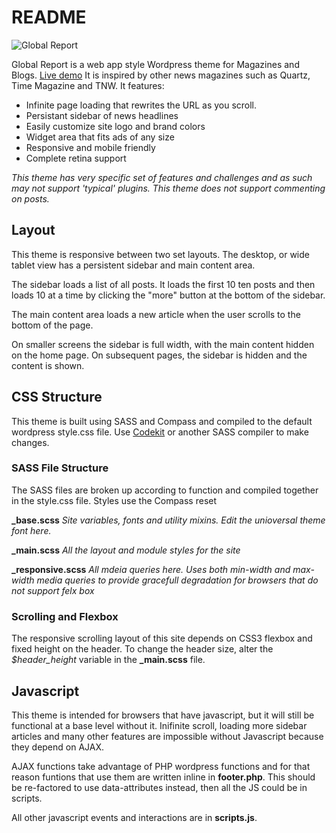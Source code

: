 # README

![Global Report](https://d13yacurqjgara.cloudfront.net/users/56805/screenshots/1673916/screenshot_1x.png)

Global Report is a web app style Wordpress theme for Magazines and Blogs. [Live demo](http://dev.mitchellhillman.com/global-report/) It is inspired by other news magazines such as Quartz, Time Magazine and TNW. It features:

- Infinite page loading that rewrites the URL as you scroll.
- Persistant sidebar of news headlines
- Easily customize site logo and brand colors
- Widget area that fits ads of any size
- Responsive and mobile friendly
- Complete retina support

_This theme has very specific set of features and challenges and as such may not support 'typical' plugins. This theme does not support commenting on posts._

## Layout

This theme is responsive between two set layouts. The desktop, or wide tablet view has a persistent sidebar and main content area.

The sidebar loads a list of all posts. It loads the first 10 ten posts and then loads 10 at a time by clicking the "more" button at the bottom of the sidebar. 

The main content area loads a new article when the user scrolls to the bottom of the page.

On smaller screens the sidebar is full width, with the main content hidden on the home page. On subsequent pages, the sidebar is hidden and the content is shown.

## CSS Structure

This theme is built using SASS and Compass and compiled to the default wordpress style.css file. Use [Codekit](https://incident57.com/codekit/) or another SASS compiler to make changes. 

### SASS File Structure

The SASS files are broken up according to function and compiled together in the style.css file. Styles use the Compass reset

**_base.scss** *Site variables, fonts and utility mixins. Edit the unioversal theme font here.*

**_main.scss** *All the layout and module styles for the site*

**_responsive.scss** *All mdeia queries here. Uses both min-width and max-width media queries to provide gracefull degradation for browsers that do not support felx box*

### Scrolling and Flexbox

The responsive scrolling layout of this site depends on CSS3 flexbox and fixed height on the header. To change the header size, alter the *$header_height* variable in the **_main.scss** file. 

## Javascript

This theme is intended for browsers that have javascript, but it will still be functional at a base level without it. Inifinite scroll, loading more sidebar articles and many other features are impossible without Javascript because they depend on AJAX.

AJAX functions take advantage of PHP wordpress functions and for that reason funtions that use them are written inline in **footer.php**. This should be re-factored to use data-attributes instead, then all the JS could be in scripts.

All other javascript events and interactions are in **scripts.js**.
